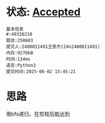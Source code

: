 # 状态: [Accepted](http://dsbpython.openjudge.cn/dspythonbook/solution/49114558/)

```
基本信息
#:49326210
题目:250603
提交人:2400011491王思杰(24n2400011491)
内存:9276kB
时间:134ms
语言:Python3
提交时间:2025-06-02 15:45:21
```
# 思路
用bfs递归，在剪枝后能达到
